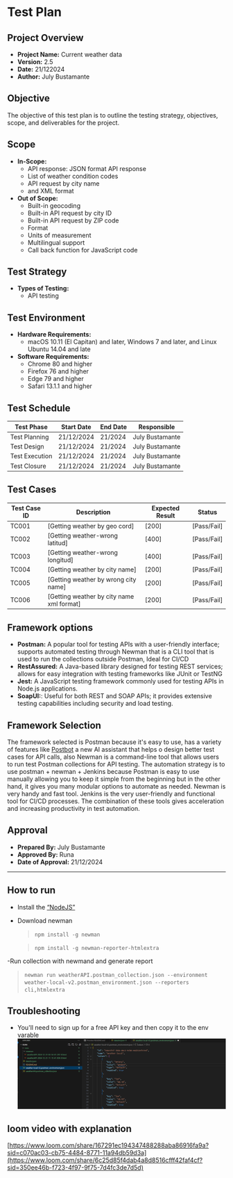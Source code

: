 # Test Plan

## Project Overview
- **Project Name:** Current weather data
- **Version:** 2.5
- **Date:** 21/122024
- **Author:** July Bustamante
  
## Objective
The objective of this test plan is to outline the testing strategy, objectives, scope, and deliverables for the project.

## Scope
- **In-Scope:**
  - API response: JSON format API response
  - List of weather condition codes
  - API request by city name
  - and XML format
- **Out of Scope:**
  - Built-in geocoding
  - Built-in API request by city ID
  - Built-in API request by ZIP code
  - Format
  - Units of measurement
  - Multilingual support
  - Call back function for JavaScript code


## Test Strategy
- **Types of Testing:**
  - API testing

## Test Environment
- **Hardware Requirements:**
  - macOS 10.11 (El Capitan) and later, Windows 7 and later, and Linux Ubuntu 14.04 and late
- **Software Requirements:**
  - Chrome 80 and higher
  - Firefox 76 and higher
  - Edge 79 and higher
  - Safari 13.1.1 and higher
  
## Test Schedule
| Test Phase             | Start Date | End Date   | Responsible |
|------------------------|------------|------------|-------------|
| Test Planning          | 21/12/2024     | 21/2024     | July Bustamante      |
| Test Design            | 21/12/2024     | 21/2024     | July Bustamante      |
| Test Execution         |      21/12/2024     | 21/2024     | July Bustamante      |
| Test Closure           |21/12/2024     | 21/2024     | July Bustamante      |
## Test Cases
| Test Case ID | Description               | Expected Result     | Status  |
|--------------|---------------------------|----------------------|---------|
| TC001        | [Getting weather by geo cord]   | [200]   | [Pass/Fail] |
| TC002        | [Getting weather-wrong latitud]   | [400]   | [Pass/Fail] |
| TC003        | [Getting weather-wrong longitud]   | [400]   | [Pass/Fail] |
| TC004        | [Getting weather by city name]   | [200]   | [Pass/Fail] |
| TC005        | [Getting weather by wrong city name]   | [200]   | [Pass/Fail] |
| TC006        | [Getting weather by city name xml format]   | [200]   | [Pass/Fail] |

## Framework options
- **Postman:** A popular tool for testing APIs with a user-friendly interface; supports automated testing through Newman that is a CLI tool that is used to run the collections outside Postman, Ideal for CI/CD 
- **RestAssured:** A Java-based library designed for testing REST services; allows for easy integration with testing frameworks like JUnit or TestNG
- **Jest:** A JavaScript testing framework commonly used for testing APIs in Node.js applications.
- **SoapUI:**: Useful for both REST and SOAP APIs; it provides extensive testing capabilities including security and load testing.

## Framework Selection
The framework selected is Postman because it's easy to use, has a variety of features like [Postbot](https://blog.postman.com/introducing-postbot-postmans-new-ai-assistant/) a new AI assistant that helps o design better test cases for API calls, also Newman is a command-line tool that allows users to run test Postman collections for API testing.
The automation strategy is to use postman + newman + Jenkins because Postman is easy to use manually allowing you to keep it simple from the beginning but in the other hand, it gives you many modular options to automate as needed. Newman is very handy and fast tool. Jenkins is the very user-friendly and functional tool for CI/CD processes. The combination of these tools gives acceleration and increasing productivity in test automation.  
## Approval
- **Prepared By:** July Bustamante
- **Approved By:** Runa
- **Date of Approval:** 21/12/2024


-------------------------------------
## How to run

- Install the [“NodeJS”](https://nodejs.org/en/download/package-manager)
- Download newman

   > `npm install -g newman`
   
   > `npm install -g newman-reporter-htmlextra`

-Run collection with newmand and generate report

>`newman run weatherAPI.postman_collection.json --environment weather-local-v2.postman_environment.json --reporters cli,htmlextra
`



## Troubleshooting
- You'll need to sign up for a free API key and then copy it to the env varable
![alt text](image.png)

## loom video with explanation
[https://www.loom.com/share/167291ec194347488288aba86916fa9a?sid=c070ac03-cb75-4484-8771-11a94db59d3a](https://www.loom.com/share/6c25d85f4dab4a8d8516cfff42faf4cf?sid=350ee46b-f723-4f97-9f75-7d4fc3de7d5d)
